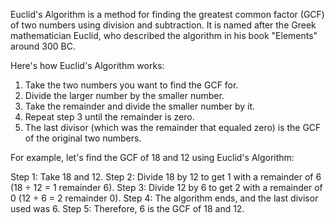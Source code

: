 

Euclid's Algorithm is a method for finding the greatest common factor (GCF) of two numbers using division and subtraction. It is named after the Greek mathematician Euclid, who described the algorithm in his book "Elements" around 300 BC.

Here's how Euclid's Algorithm works:

1. Take the two numbers you want to find the GCF for.
2. Divide the larger number by the smaller number.
3. Take the remainder and divide the smaller number by it.
4. Repeat step 3 until the remainder is zero.
5. The last divisor (which was the remainder that equaled zero) is the GCF of the original two numbers.

For example, let's find the GCF of 18 and 12 using Euclid's Algorithm:

Step 1: Take 18 and 12.
Step 2: Divide 18 by 12 to get 1 with a remainder of 6 (18 ÷ 12 = 1 remainder 6).
Step 3: Divide 12 by 6 to get 2 with a remainder of 0 (12 ÷ 6 = 2 remainder 0).
Step 4: The algorithm ends, and the last divisor used was 6.
Step 5: Therefore, 6 is the GCF of 18 and 12.